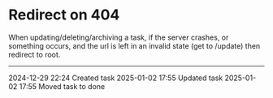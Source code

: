 Redirect on 404
===

When updating/deleting/archiving a task, if the server crashes, or something occurs, and the url is left in an invalid state (get to /update) then redirect to root.

---

2024-12-29 22:24	Created task
2025-01-02 17:55	Updated task
2025-01-02 17:55	Moved task to done
